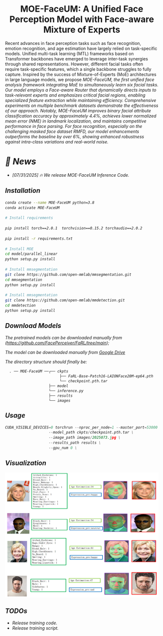 
<div align="center">

# MOE-FaceUM: A Unified Face Perception Model with Face-aware Mixture of Experts


</div>
Recent advances in face perception tasks such as face recognition, emotion recognition, and age estimation have largely relied on task-specific models. Unified multi-task learning (MTL) frameworks based on Transformer backbones have emerged to leverage inter-task synergies through shared representations. However, different facial tasks often require task-specific features, which a single backbone struggles to fully capture. Inspired by the success of Mixture-of-Experts (MoE) architectures in large language models, we propose <i>MOE-FaceUM<i>, the first unified face analysis framework integrating MoE to simultaneously learn six facial tasks. Our model employs a Face-aware Router that dynamically directs inputs to task-relevant experts and emphasizes critical facial regions, enabling specialized feature extraction while maintaining efficiency. Comprehensive experiments on multiple benchmark datasets demonstrate the effectiveness of our approach. Notably, <i>MOE-FaceUM<i> improves binary facial attribute classification accuracy by approximately 4.4%, achieves lower normalized mean error (NME) in landmark localization, and maintains competitive performance in face parsing. For face recognition, especially on the challenging masked face dataset RMFD, our model enhancements outperforms the baseline by over 6%, showing enhanced robustness against intra-class variations and real-world noise.  </p>

# :rocket: News
- [07/31/2025] 🔥 We release <i>MOE-FaceUM</i> Inference Code.

## Installation
```bash
conda create --name MOE-FaceUM python=3.8
conda activate MOE-FaceUM

# Install requirements

pip install torch==2.0.1  torchvision==0.15.2 torchaudio==2.0.2

pip install -r requirements.txt

# Install MOE
cd model/parallel_linear
python setup.py install

# Install mmsegmentation
git clone https://github.com/open-mmlab/mmsegmentation.git
cd mmsegmentation
python setup.py install

# Install mmsegmentation
git clone https://github.com/open-mmlab/mmdetection.git
cd mmdetection
python setup.py install


```

## Download Models
The pretrained models can be downloaded manually from (https://github.com/FacePerceiver/FaRL/tree/main);

The model can be downloaded manually from [Google Drive](https://huggingface.co/kartiknarayan/facexformer)


The directory structure should finally be:

```
  . ── MOE-FaceUM ──┌── ckpts
                         ├── FaRL-Base-Patch16-LAIONFace20M-ep64.pth 
                         └── checkpoint.pth.tar 
                    ├── model
                    └── inference.py      
                    ├── results
                    └── images
```
## Usage


```python
CUDA_VISIBLE_DEVICES=0 torchrun --nproc_per_node=1 --master_port=53000  inference.py --config_path test.yaml \
                    --model_path ckpts/checkpoint.pth.tar \
                    --image_path images/2025073.jpg \
                    --results_path results \
                    --gpu_num 0 \

```

## Visualization

<p align="center" width="100%">
  <img src='fig/sub_results_visual_v1.png'>
</p>

## TODOs
- Release training code.
- Release training script.

